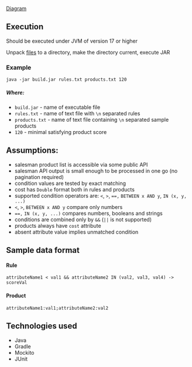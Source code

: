 [Diagram](https://drive.google.com/file/d/1xgsbVfvRP6_y93I47UncsanoHXFWdcUk/view)

## Execution
Should be executed under JVM of version 17 or higher

Unpack [files](https://drive.google.com/file/d/1ibGr6swbw05kdq3qk0c47W_lFWHlm78f/view) to a directory, make the directory current, execute JAR

### Example
`java -jar build.jar rules.txt products.txt 120`
##### Where:
- `build.jar` - name of executable file
- `rules.txt` - name of text file with `\n` separated rules
- `products.txt` - name of text file containing `\n` separated sample products
- `120` - minimal satisfying product score
## Assumptions:
 - salesman product list is accessible via some public API
 - salesman API output is small enough to be processed in one go (no pagination required)
 - condition values are tested by exact matching
 - cost has `Double` format both in rules and products
 - supported condition operators are: `<`, `>`, `==,` `BETWEEN x AND y`, `IN (x, y, ...)`
 - `<`, `>`, `BETWEEN x AND y` compare only numbers
 - `==,` `IN (x, y, ...)` compares numbers, booleans and strings
 - conditions are combined only by `&&` (`||` is not supported)
 - products always have `cost` attribute
 - absent attribute value implies unmatched condition

## Sample data format
#### Rule
`attributeName1 < val1 && attributeName2 IN (val2, val3, val4) -> scoreVal`
#### Product
`attributeName1:val1;attributeName2:val2`

## Technologies used
- Java
- Gradle
- Mockito
- JUnit
